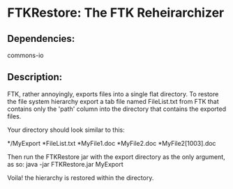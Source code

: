 FTKRestore: The FTK Reheirarchizer
==================================
Dependencies: 
-------------
commons-io

Description: 
------------
FTK, rather annoyingly, exports files into a single flat directory. To restore the file system hierarchy export a tab file named FileList.txt from FTK that contains only the 'path' column into the directory that contains the exported files. 

Your directory should look similar to this:

*/MyExport
    *FileList.txt
    *MyFile1.doc
    *MyFile2.doc
    *MyFile2[1003].doc

Then run the FTKRestore jar with the export directory as the only argument, as so: java -jar FTKRestore.jar MyExport

Voila! the hierarchy is restored within the directory. 




